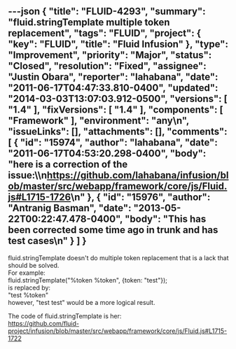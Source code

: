 ---json
{
  "title": "FLUID-4293",
  "summary": "fluid.stringTemplate multiple token replacement",
  "tags": "FLUID",
  "project": {
    "key": "FLUID",
    "title": "Fluid Infusion"
  },
  "type": "Improvement",
  "priority": "Major",
  "status": "Closed",
  "resolution": "Fixed",
  "assignee": "Justin Obara",
  "reporter": "lahabana",
  "date": "2011-06-17T04:47:33.810-0400",
  "updated": "2014-03-03T13:07:03.912-0500",
  "versions": [
    "1.4"
  ],
  "fixVersions": [
    "1.4"
  ],
  "components": [
    "Framework"
  ],
  "environment": "any\n",
  "issueLinks": [],
  "attachments": [],
  "comments": [
    {
      "id": "15974",
      "author": "lahabana",
      "date": "2011-06-17T04:53:20.298-0400",
      "body": "here is a correction of the issue:\\\n<https://github.com/lahabana/infusion/blob/master/src/webapp/framework/core/js/Fluid.js#L1715-1726>\n"
    },
    {
      "id": "15976",
      "author": "Antranig Basman",
      "date": "2013-05-22T00:22:47.478-0400",
      "body": "This has been corrected some time ago in trunk and has test cases\n"
    }
  ]
}
---
fluid.stringTemplate doesn't do multiple token replacement that is a lack that should be solved.\
For example:\
fluid.stringTemplate("%token %token", {token: "test"});\
is replaced by:\
"test %token" \
however, "test test" would be a more logical result.

The code of fluid.stringTemplate is her:\
<https://github.com/fluid-project/infusion/blob/master/src/webapp/framework/core/js/Fluid.js#L1715-1722>

        